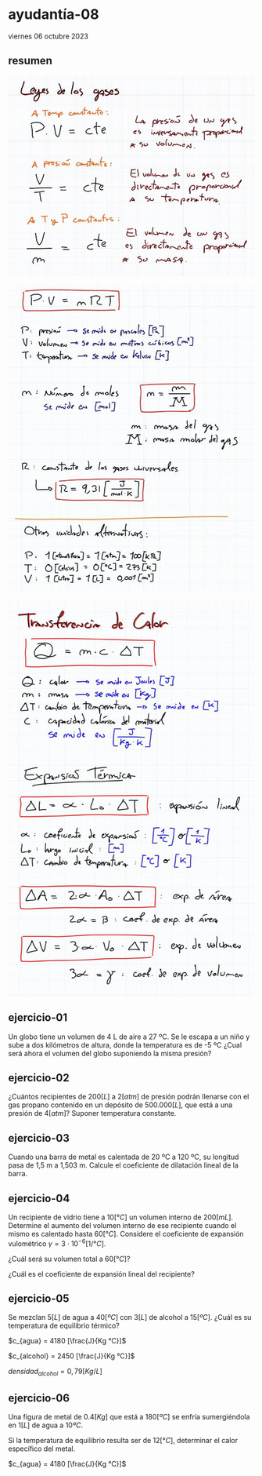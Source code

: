 # ayudantía-08

viernes 06 octubre 2023

## resumen

![.](./img/ayud8-01.jpg)

![.](./img/ayud8-02.jpg)

![.](./img/ayud8-03.jpg)

## ejercicio-01

Un globo tiene un volumen de 4 L de aire a 27 ºC. Se le escapa a un niño y sube a dos kilómetros de altura, donde la temperatura es de -5 ºC ¿Cual será ahora el volumen del globo suponiendo la misma presión?

## ejercicio-02

¿Cuántos recipientes de $200[L]$ a $2[atm]$ de presión podrán llenarse con el gas propano contenido en un depósito de $500.000[L]$, que está a una presión de $4[atm]$? Suponer temperatura constante.

## ejercicio-03

Cuando una barra de metal es calentada de 20 ºC a 120 ºC, su longitud pasa de 1,5 m a 1,503 m. Calcule el coeficiente de
dilatación lineal de la barra.

## ejercicio-04

Un recipiente de vidrio tiene a $10 [°C]$ un volumen interno de $200 [mL]$. Determine el aumento del volumen interno de ese
recipiente cuando el mismo es calentado hasta $60 [°C]$. Considere el coeficiente de expansión vulométrico  $\gamma =3 \cdot 10^{-6} [1/°C]$. 

¿Cuál será su volumen total a $60 [°C]$?

¿Cuál es el coeficiente de expansión lineal del recipiente?

## ejercicio-05

Se mezclan $5 [L]$ de agua a $40[ºC]$ con $3[L]$ de alcohol a $15[ºC]$. ¿Cuál es su temperatura de equilibrio térmico?

$c_{agua} = 4180 [\frac{J}{Kg °C}]$

$c_{alcohol} = 2450 [\frac{J}{Kg °C}]$

$densidad_{alcohol} =0,79 [Kg/L]$ 

## ejercicio-06

Una figura de metal de $0.4 [Kg]$ que está a $180 [ºC]$ se enfría sumergiéndola en $1 [L]$ de agua a $10ºC$.

Si la temperatura de equilibrio resulta ser de $12[°C]$, determinar el calor específico del metal.

$c_{agua} = 4180 [\frac{J}{Kg °C}]$

